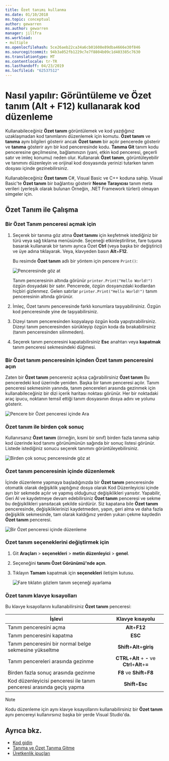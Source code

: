 ```yaml
---
title: Özet tanımı kullanma
ms.date: 01/10/2018
ms.topic: conceptual
author: gewarren
ms.author: gewarren
manager: jillfra
ms.workload:
- multiple
ms.openlocfilehash: 5ce26aeb22ca34a6cb01608e89dba4666e30f846
ms.sourcegitcommit: 94b3a052fb1229c7e7f8804b09c1d403385c7630
ms.translationtype: MT
ms.contentlocale: tr-TR
ms.lasthandoff: 04/23/2019
ms.locfileid: "62537512"
---
```

# <a name="how-to-view-and-edit-code-by-using-peek-definition-altf12"></a>Nasıl yapılır: Görüntüleme ve Özet tanım (Alt + F12) kullanarak kod düzenleme

Kullanabileceğiniz **Özet tanım** görüntülemek ve kod yazdığınız uzaklaşmadan kod tanımlarını düzenlemek için komutu. **Özet tanım** ve **tanıma** aynı bilgileri gösterir ancak **Özet tanım** bir açılır pencerede gösterir ve **tanıma** gösterir ayrı bir kod penceresinde kodu. **Tanıma Git** tanım kodu penceresine geçilmesine, bağlamınızın (yani, etkin kod penceresi, geçerli satır ve imleç konumu) neden olur. Kullanarak **Özet tanım**, görüntüleyebilir ve tanımını düzenleyin ve orijinal kod dosyasında yerinizi tutarken tanım dosyası içinde gezinebilirsiniz.

Kullanabileceğiniz **Özet tanım** C#, Visual Basic ve C++ koduna sahip. Visual Basic'te **Özet tanım** bir bağlantısı gösterir **Nesne Tarayıcısı** tanım meta verileri (yerleşik olarak bulunan Örneğin, .NET Framework türleri) olmayan simgeler için.

## <a name="working-with-peek-definition"></a>Özet Tanım ile Çalışma

### <a name="to-open-a-peek-definition-window"></a>Bir Özet Tanım penceresi açmak için

1. Seçerek bir tanıma göz atma **Özet tanımı** için keşfetmek istediğiniz bir türü veya sağ tıklama menüsünde. Seçeneği etkinleştirilirse, fare tuşuna basarak kullanarak bir tanımı ayrıca Özet **Ctrl** (veya başka bir değiştirici) ve üye adına tıklayarak. Veya, klavyeden basın **Alt**+**F12**.

     Bu resimde **Özet tanım** adlı bir yöntem için pencere `Print()`:

     ![Penceresinde göz at](../ide/media/peekwindow.png)

     Tanım penceresinin altında görünür `printer.Print("Hello World!")` özgün dosyadaki bir satır. Pencerede, özgün dosyanızdaki kodlardan hiçbiri gizlenmez. Gelen satırlar `printer.Print("Hello World!")` tanım penceresinin altında görünür.

1. İmleç, Özet tanımı penceresinde farklı konumlara taşıyabilirsiniz. Özgün kod penceresinde yine de taşıyabilirsiniz.

1. Dizeyi tanım penceresinden kopyalayıp özgün koda yapıştırabilirsiniz. Dizeyi tanım penceresinden sürükleyip özgün koda da bırakabilirsiniz (tanım penceresinden silinmeden).

1. Seçerek tanım penceresini kapatabilirsiniz **Esc** anahtarı veya **kapatmak** tanım penceresi sekmesindeki düğmesi.

### <a name="open-a-peek-definition-window-from-within-a-peek-definition-window"></a>Bir Özet tanım penceresinin içinden Özet tanım penceresini açın

Zaten bir **Özet tanım** pencereniz açıksa çağırabilirsiniz **Özet tanım** Bu penceredeki kod üzerinde yeniden. Başka bir tanım penceresi açılır. Tanım penceresi sekmesinin yanında, tanım pencereleri arasında gezinmek için kullanabileceğiniz bir dizi içerik haritası noktası görünür. Her bir noktadaki araç ipucu, noktanın temsil ettiği tanım dosyasının dosya adını ve yolunu gösterir.

   ![Pencere bir Özet penceresi içinde Ara](../ide/media/peekwithinpeek.png)

### <a name="peek-definition-with-multiple-results"></a>Özet tanım ile birden çok sonuç

Kullanırsanız **Özet tanım** (örneğin, kısmi bir sınıf) birden fazla tanıma sahip kod üzerinde kod tanımı görünümünün sağında bir sonuç listesi görünür. Listede istediğiniz sonucu seçerek tanımını görüntüleyebilirsiniz.

   ![Birden çok sonuç penceresinde göz at](../ide/media/peekmultiple.png)

### <a name="edit-inside-the-peek-definition-window"></a>Özet tanım penceresinin içinde düzenlemek

İçinde düzenleme yapmaya başladığınızda bir **Özet tanım** penceresinde otomatik olarak değişiklik yaptığınız dosya olarak Kod Düzenleyicisi içinde ayrı bir sekmede açılır ve yapmış olduğunuz değişiklikleri yansıtır. Yapabilir, Geri Al ve kaydetmeye devam edebilirsiniz **Özet tanım** penceresi ve sekme bu değişiklikleri yansıtacak şekilde sürdürür. Siz kapatana bile **Özet tanım** penceresinde, değişikliklerinizi kaydetmeden, yapın, geri alma ve daha fazla değişiklik sekmesinde, tam olarak kaldığınız yerden yukarı çekme kaydedin **Özet tanım** penceresi.

   ![Bir Özet penceresi içinde düzenleme](../ide/media/peekedit.png)

### <a name="to-change-options-for-peek-definition"></a>Özet tanım seçeneklerini değiştirmek için

1. Git **Araçları** > **seçenekleri** > **metin düzenleyici** > **genel**.

1. Seçeneğini **tanımı Özet Görünümü'nde açın**.

1. Tıklayın **Tamam** kapatmak için **seçenekleri** iletişim kutusu.

   ![Fare tıklatın gözlem tanım seçeneği ayarlama](../ide/media/editor_options_peek_view.png)

### <a name="keyboard-shortcuts-for-peek-definition"></a>Özet tanım klavye kısayolları

Bu klavye kısayollarını kullanabilirsiniz **Özet tanım** penceresi:

|İşlevi|Klavye kısayolu|
|-------------------|:-----------------------:|
|Tanım penceresini açma|**Alt**+**F12**|
|Tanım penceresini kapatma|**ESC**|
|Tanım penceresini bir normal belge sekmesine yükseltme|**Shift**+**Alt**+**giriş**|
|Tanım pencereleri arasında gezinme|**CTRL**+**Alt** + **-** ve **Ctrl**+**Alt**+**=**|
|Birden fazla sonuç arasında gezinme|**F8** ve **Shift**+**F8**|
|Kod düzenleyicisi penceresi ile tanım penceresi arasında geçiş yapma|**Shift**+**Esc**|

> [!NOTE]
> Kodu düzenleme için aynı klavye kısayollarını kullanabilirsiniz bir **Özet tanım** aynı pencereyi kullanırsınız başka bir yerde Visual Studio'da.

## <a name="see-also"></a>Ayrıca bkz.

- [Kod gidin](../ide/navigating-code.md)
- [Tanıma ve Özet Tanıma Gitme](../ide/go-to-and-peek-definition.md)
- [Üretkenlik ipuçları](../ide/productivity-tips-for-visual-studio.md)